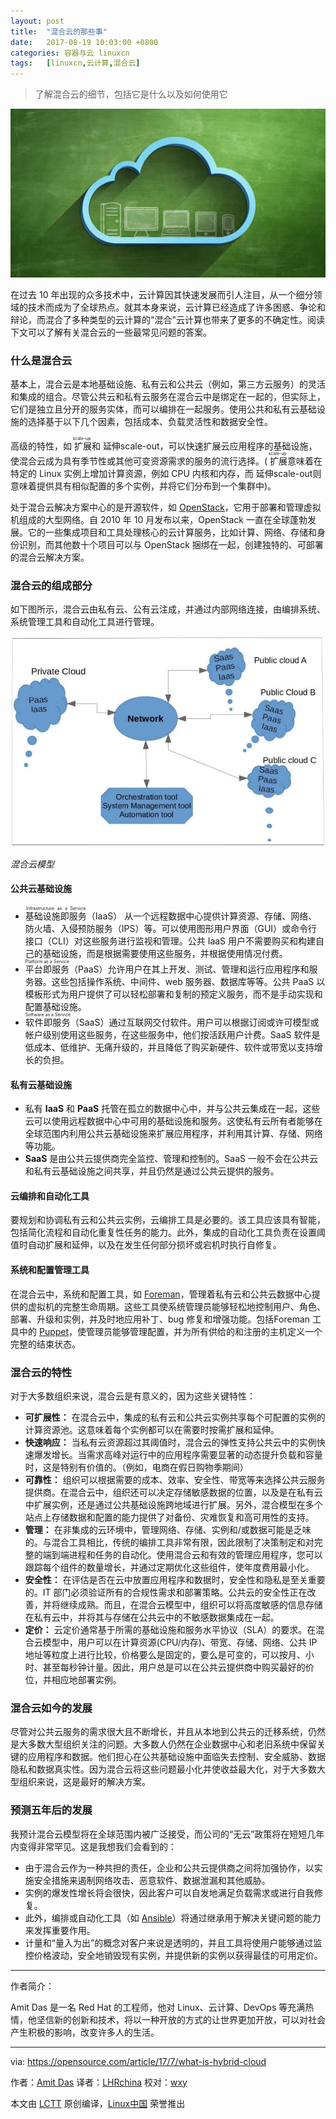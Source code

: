 ```yaml
---
layout: post
title:	"混合云的那些事"
date:	2017-08-19 10:03:00 +0800 
categories:	容器与云 linuxcn 
tags:	[linuxcn,云计算,混合云]
---
```




> 
> 了解混合云的细节，包括它是什么以及如何使用它
> 
> 
> 


![](/Asserts/Images/album/201708/19/100305e4394gzfgb4vi3v9.jpg)


在过去 10 年出现的众多技术中，云计算因其快速发展而引人注目，从一个细分领域的技术而成为了全球热点。就其本身来说，云计算已经造成了许多困惑、争论和辩论，而混合了多种类型的云计算的"混合"云计算也带来了更多的不确定性。阅读下文可以了解有关混合云的一些最常见问题的答案。


### 什么是混合云


基本上，混合云是本地基础设施、私有云和公共云（例如，第三方云服务）的灵活和集成的组合。尽管公共云和私有云服务在混合云中是绑定在一起的，但实际上，它们是独立且分开的服务实体，而可以编排在一起服务。使用公共和私有云基础设施的选择基于以下几个因素，包括成本、负载灵活性和数据安全性。


高级的特性，如<ruby> 扩展 <rt>  scale-up </rt></ruby>和<ruby> 延伸scale-out</ruby>，可以快速扩展云应用程序的基础设施，使混合云成为具有季节性或其他可变资源需求的服务的流行选择。(<ruby> 扩展 <rt>  scale-up </rt></ruby>意味着在特定的 Linux 实例上增加计算资源，例如 CPU 内核和内存，而<ruby> 延伸scale-out</ruby>则意味着提供具有相似配置的多个实例，并将它们分布到一个集群中)。


处于混合云解决方案中心的是开源软件，如 [OpenStack](https://opensource.com/resources/openstack)，它用于部署和管理虚拟机组成的大型网络。自 2010 年 10 月发布以来，OpenStack 一直在全球蓬勃发展。它的一些集成项目和工具处理核心的云计算服务，比如计算、网络、存储和身份识别，而其他数十个项目可以与 OpenStack 捆绑在一起，创建独特的、可部署的混合云解决方案。


### 混合云的组成部分


如下图所示，混合云由私有云、公有云注成，并通过内部网络连接，由编排系统、系统管理工具和自动化工具进行管理。


![混合云模型图](/Asserts/Images/album/201708/19/100320nl4if9qpjihhpsk7.jpg "Hybrid cloud model diagram")


*混合云模型*


#### 公共云基础设施


* <ruby> 基础设施即服务 <rt>  Infrastructure as a Service </rt></ruby>（IaaS） 从一个远程数据中心提供计算资源、存储、网络、防火墙、入侵预防服务（IPS）等。可以使用图形用户界面（GUI）或命令行接口（CLI）对这些服务进行监视和管理。公共 IaaS 用户不需要购买和构建自己的基础设施，而是根据需要使用这些服务，并根据使用情况付费。
* <ruby> 平台即服务 <rt>  Platform as a Service </rt></ruby>（PaaS）允许用户在其上开发、测试、管理和运行应用程序和服务器。这些包括操作系统、中间件、web 服务器、数据库等等。公共 PaaS 以模板形式为用户提供了可以轻松部署和复制的预定义服务，而不是手动实现和配置基础设施。
* <ruby> 软件即服务 <rt>  Software as a Service </rt></ruby>（SaaS）通过互联网交付软件。用户可以根据订阅或许可模型或帐户级别使用这些服务，在这些服务中，他们按活跃用户计费。SaaS 软件是低成本、低维护、无痛升级的，并且降低了购买新硬件、软件或带宽以支持增长的负担。


#### 私有云基础设施


* 私有 **IaaS** 和 **PaaS** 托管在孤立的数据中心中，并与公共云集成在一起，这些云可以使用远程数据中心中可用的基础设施和服务。这使私有云所有者能够在全球范围内利用公共云基础设施来扩展应用程序，并利用其计算、存储、网络等功能。
* **SaaS** 是由公共云提供商完全监控、管理和控制的。SaaS 一般不会在公共云和私有云基础设施之间共享，并且仍然是通过公共云提供的服务。


#### 云编排和自动化工具


要规划和协调私有云和公共云实例，云编排工具是必要的。该工具应该具有智能，包括简化流程和自动化重复性任务的能力。此外，集成的自动化工具负责在设置阈值时自动扩展和延伸，以及在发生任何部分损坏或宕机时执行自修复。


#### 系统和配置管理工具


在混合云中，系统和配置工具，如 [Foreman](https://github.com/theforeman)，管理着私有云和公共云数据中心提供的虚拟机的完整生命周期。这些工具使系统管理员能够轻松地控制用户、角色、部署、升级和实例，并及时地应用补丁、bug 修复和增强功能。包括Foreman 工具中的 [Puppet](https://github.com/theforeman/puppet-foreman)，使管理员能够管理配置，并为所有供给的和注册的主机定义一个完整的结束状态。


### 混合云的特性


对于大多数组织来说，混合云是有意义的，因为这些关键特性：


* **可扩展性：** 在混合云中，集成的私有云和公共云实例共享每个可配置的实例的计算资源池。这意味着每个实例都可以在需要时按需扩展和延伸。
* **快速响应：** 当私有云资源超过其阈值时，混合云的弹性支持公共云中的实例快速爆发增长。当需求高峰对运行中的应用程序需要显著的动态提升负载和容量时，这是特别有价值的。（例如，电商在假日购物季期间）
* **可靠性：** 组织可以根据需要的成本、效率、安全性、带宽等来选择公共云服务提供商。在混合云中，组织还可以决定存储敏感数据的位置，以及是在私有云中扩展实例，还是通过公共基础设施跨地域进行扩展。另外，混合模型在多个站点上存储数据和配置的能力提供了对备份、灾难恢复和高可用性的支持。
* **管理：** 在非集成的云环境中，管理网络、存储、实例和/或数据可能是乏味的。与混合工具相比，传统的编排工具非常有限，因此限制了决策制定和对完整的端到端进程和任务的自动化。使用混合云和有效的管理应用程序，您可以跟踪每个组件的数量增长，并通过定期优化这些组件，使年度费用最小化。
* **安全性：** 在评估是否在云中放置应用程序和数据时，安全性和隐私是至关重要的。IT 部门必须验证所有的合规性需求和部署策略。公共云的安全性正在改善，并将继续成熟。而且，在混合云模型中，组织可以将高度敏感的信息存储在私有云中，并将其与存储在公共云中的不敏感数据集成在一起。
* **定价：** 云定价通常基于所需的基础设施和服务水平协议（SLA）的要求。在混合云模型中，用户可以在计算资源(CPU/内存)、带宽、存储、网络、公共 IP 地址等粒度上进行比较，价格要么是固定的，要么是可变的，可以按月、小时、甚至每秒钟计量。因此，用户总是可以在公共云提供商中购买最好的价位，并相应地部署实例。


### 混合云如今的发展


尽管对公共云服务的需求很大且不断增长，并且从本地到公共云的迁移系统，仍然是大多数大型组织关注的问题。大多数人仍然在企业数据中心和老旧系统中保留关键的应用程序和数据。他们担心在公共基础设施中面临失去控制、安全威胁、数据隐私和数据真实性。因为混合云将这些问题最小化并使收益最大化，对于大多数大型组织来说，这是最好的解决方案。


### 预测五年后的发展


我预计混合云模型将在全球范围内被广泛接受，而公司的“无云”政策将在短短几年内变得非常罕见。这是我想我们会看到的：


* 由于混合云作为一种共担的责任，企业和公共云提供商之间将加强协作，以实施安全措施来遏制网络攻击、恶意软件、数据泄漏和其他威胁。
* 实例的爆发性增长将会很快，因此客户可以自发地满足负载需求或进行自我修复。
* 此外，编排或自动化工具（如 [Ansible](https://opensource.com/life/16/8/cloud-ansible-gateway)）将通过继承用于解决关键问题的能力来发挥重要作用。
* 计量和“量入为出”的概念对客户来说是透明的，并且工具将使用户能够通过监控价格波动，安全地销毁现有实例，并提供新的实例以获得最佳的可用定价。




---


作者简介：


Amit Das 是一名 Red Hat 的工程师，他对 Linux、云计算、DevOps 等充满热情，他坚信新的创新和技术，将以一种开放的方式的让世界更加开放，可以对社会产生积极的影响，改变许多人的生活。




---


via: <https://opensource.com/article/17/7/what-is-hybrid-cloud>


作者：[Amit Das](https://opensource.com/users/amit-das) 译者：[LHRchina](https://github.com/LHRchina) 校对：[wxy](https://github.com/wxy)


本文由 [LCTT](https://github.com/LCTT/TranslateProject) 原创编译，[Linux中国](https://linux.cn/) 荣誉推出

